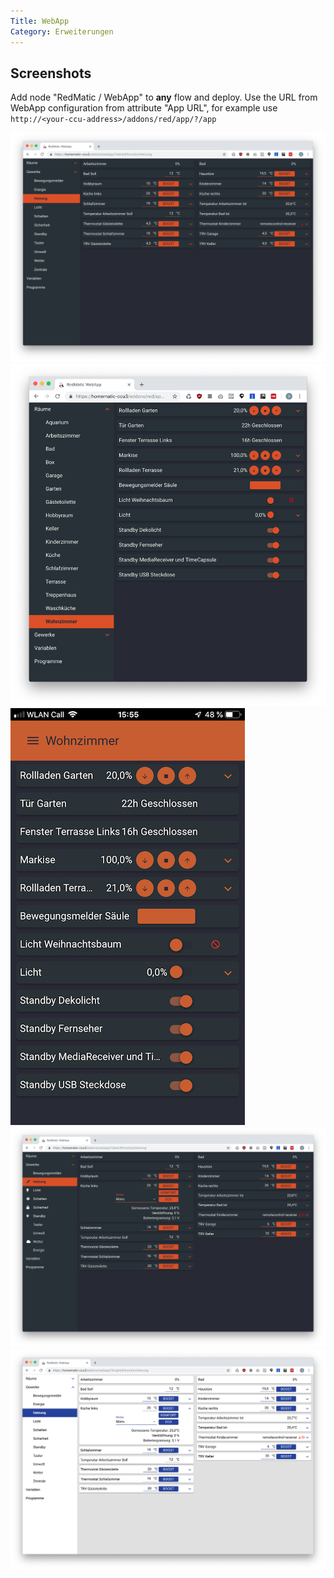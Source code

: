 ```yaml
---
Title: WebApp
Category: Erweiterungen
---
```


## Screenshots

Add node "RedMatic / WebApp" to **any** flow and deploy. 
Use the URL from WebApp configuration from attribute "App URL", for example 
use `http://<your-ccu-address>/addons/red/app/?/app`

![](images/rwa/screen2.png)
![](images/rwa/screen3.png)
![](images/rwa/screen4.png)
![](images/rwa/screen6.png)
![](images/rwa/screen7.png)
